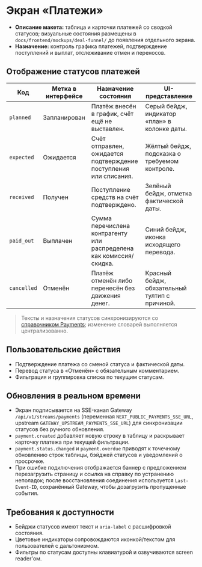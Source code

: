 # Экран «Платежи»

- **Описание макета:** таблица и карточки платежей со сводкой статусов; визуальные состояния размещены в `docs/frontend/mockups/deal-funnel/` до появления отдельного экрана.
- **Назначение:** контроль графика платежей, подтверждение поступлений и выплат, отслеживание отмен и переносов.

## Отображение статусов платежей

| Код | Метка в интерфейсе | Назначение состояния | UI-представление |
| --- | --- | --- | --- |
| `planned` | Запланирован | Платёж внесён в график, счёт ещё не выставлен. | Серый бейдж, индикатор «план» в колонке даты. |
| `expected` | Ожидается | Счёт отправлен, ожидается подтверждение поступления или списания. | Жёлтый бейдж, подсказка о требуемом контроле. |
| `received` | Получен | Поступление средств на счёт подтверждено. | Зелёный бейдж, отметка фактической даты. |
| `paid_out` | Выплачен | Сумма перечислена контрагенту или распределена как комиссия/скидка. | Синий бейдж, иконка исходящего перевода. |
| `cancelled` | Отменён | Платёж отменён либо перенесён без движения денег. | Красный бейдж, обязательный тултип с причиной. |

> Тексты и назначения статусов синхронизируются со [справочником Payments](../data-model.md#справочник-статусов-платежей); изменение словарей выполняется централизованно.

## Пользовательские действия
- Подтверждение платежа со сменой статуса и фактической даты.
- Перевод статуса в «Отменён» с обязательным комментарием.
- Фильтрация и группировка списка по текущим статусам.

## Обновления в реальном времени
- Экран подписывается на SSE-канал Gateway `/api/v1/streams/payments` (переменная `NEXT_PUBLIC_PAYMENTS_SSE_URL`, upstream `GATEWAY_UPSTREAM_PAYMENTS_SSE_URL`) для синхронизации статусов без ручного обновления.
- `payment.created` добавляет новую строку в таблицу и раскрывает карточку платежа при текущей фильтрации.
- `payment.status.changed` и `payment.overdue` приводят к точечному обновлению строк таблицы, бэйджей статусов и уведомлений о просрочке.
- При ошибке подключения отображается баннер с предложением перезагрузить страницу и ссылка на справку по устранению неполадок; после восстановления соединения используется `Last-Event-ID`, сохранённый Gateway, чтобы дозагрузить пропущенные события.

## Требования к доступности
- Бейджи статусов имеют текст и `aria-label` с расшифровкой состояния.
- Цветовые индикаторы сопровождаются иконкой/текстом для пользователей с дальтонизмом.
- Фильтры по статусам доступны клавиатурой и озвучиваются screen reader'ом.
